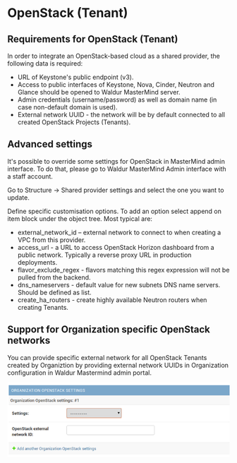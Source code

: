 # OpenStack (Tenant)

## Requirements for OpenStack (Tenant)
In order to integrate an OpenStack-based cloud as a shared provider, the following data is required:

- URL of Keystone's public endpoint (v3).
- Access to public interfaces of Keystone, Nova, Cinder, Neutron and Glance should be opened to Waldur MasterMind server.
- Admin credentials (username/password) as well as domain name (in case non-default domain is used).
- External network UUID - the network will be by default connected to all created OpenStack Projects (Tenants).

## Advanced settings 
It's possible to override some settings for OpenStack in MasterMind admin interface.
To do that, please go to Waldur MasterMind Admin interface with a staff account.

Go to Structure → Shared provider settings and select the one you want to update.

Define specific customisation options. To add an option select append on item block under the object tree. Most typical are:

- external_network_id – external network to connect to when creating a VPC from this provider.
- access_url - a URL to access OpenStack Horizon dashboard from a public network. Typically a reverse proxy URL in production deployments.
- flavor_exclude_regex - flavors matching this regex expression will not be pulled from the backend.
- dns_nameservers - default value for new subnets DNS name servers. Should be defined as list.
- create_ha_routers - create highly available Neutron routers when creating Tenants.


## Support for Organization specific OpenStack networks
You can provide specific external network for all OpenStack Tenants created by Organiztion by providing external
network UUIDs in Organization configuration in Waldur Mastermind admin portal.

[![Organization specific OS networks](img/org-specific-os-network.png)](img/org-specific-os-network.png)

